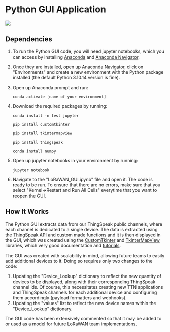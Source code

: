 # Python GUI Application

![](documentation_images/GUI.png)

## Dependencies

1. To run the Python GUI code, you will need jupyter notebooks, which you can access by installing [Anaconda](https://docs.anaconda.com/free/anaconda/install/windows/) and [Anaconda Navigator](https://docs.anaconda.com/free/navigator/install/).

2. Once they are installed, open up Anaconda Navigator, click on "Environments" and create a new environment with the Python package installed (the default Python 3.10.14 version is fine).

3. Open up Anaconda prompt and run: 
	```
	conda activate [name of your environment]
	```

4. Download the required packages by running:
	```
	conda install -n test jupyter
	```

	```
	pip install customtkinter
	```

	```
	pip install tkintermapview
	```

	```
	pip install thingspeak
	```

	```
	conda install numpy
	```

5. Open up jupyter notebooks in your environment by running:

	```
	jupyter notebook
	```

6. Navigate to the "LoRaWAN_GUI.ipynb" file and open it. The code is ready to be run. To ensure that there are no errors, make sure that you select "Kernel->Restart and Run All Cells" everytime that you want to reopen the GUI.

## How It Works

The Python GUI extracts data from our ThingSpeak public channels, where each channel is dedicated to a single device. The data is extracted using the [ThingSpeak API](https://thingspeak.readthedocs.io/en/latest/api.html) and custom made functions and it is then displayed in the GUI, which was created using the [CustomTkinter](https://github.com/TomSchimansky/CustomTkinter) and [TkinterMapView](https://github.com/TomSchimansky/TkinterMapView) libraries, which very good documentation and [tutorials](https://customtkinter.tomschimansky.com/tutorial/).

The GUI was created with scalability in mind, allowing future teams to easily add additional devices to it. Doing so requires only two changes to the code:

1. Updating the "Device_Lookup" dictionary to reflect the new quantity of devices to be displayed, along with their corresponding ThingSpeak channel ids. Of course, this necessitates creating new TTN applications and ThingSpeak channels for each additional device and configuring them accordingly (payload formatters and webhooks).
2. Updating the "values" list to reflect the new device names within the "Device_Lookup" dictionary.

The GUI code has been extensively commented so that it may be added to or used as a model for future LoRaWAN team implementations.